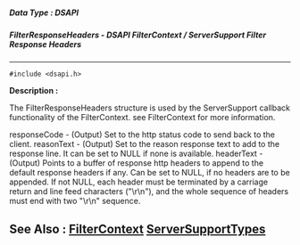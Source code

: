##### Data Type : DSAPI
##### FilterResponseHeaders - DSAPI FilterContext / ServerSupport Filter Response Headers
---
```
#include <dsapi.h>
```
**Description :**

The FilterResponseHeaders structure is used by the ServerSupport callback 
functionality of the FilterContext.  see FilterContext for more information.

responseCode - (Output)  Set to the http status code to send back to the client.
reasonText  - (Output)  Set to the reason response text to add to the response 
line. It can be set to NULL if none is available.
headerText  - (Output)  Points to a buffer of response http headers to append 
to the default response headers if any. Can be set to NULL, if no headers are 
to be appended. If not NULL, each header must be terminated by a carriage 
return and line feed characters ("\r\n"), and the whole sequence of headers 
must end with two "\r\n" sequence.

**See Also :**
[FilterContext](/reference/Data/FilterContext)
[ServerSupportTypes](/reference/Data/ServerSupportTypes)
---
